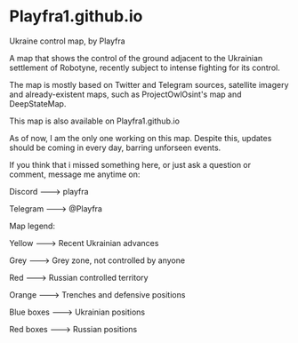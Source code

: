 ﻿# Playfra1.github.io

Ukraine control map, by Playfra

A map that shows the control of the ground adjacent to the Ukrainian settlement of Robotyne, recently subject to intense fighting for its control.


The map is mostly based on Twitter and Telegram sources, satellite imagery and already-existent maps, such as ProjectOwlOsint's map and DeepStateMap.

This map is also available on Playfra1.github.io

As of now, I am the only one working on this map. Despite this, updates should be coming in every day, barring unforseen events.

If you think that i missed something here, or just ask a question or comment, message me anytime on:

Discord ---> playfra

Telegram ---> @Playfra


Map legend:

Yellow ---> Recent Ukrainian advances

Grey ---> Grey zone, not controlled by anyone

Red ---> Russian controlled territory

Orange ---> Trenches and defensive positions

Blue boxes ---> Ukrainian positions

Red boxes ---> Russian positions
